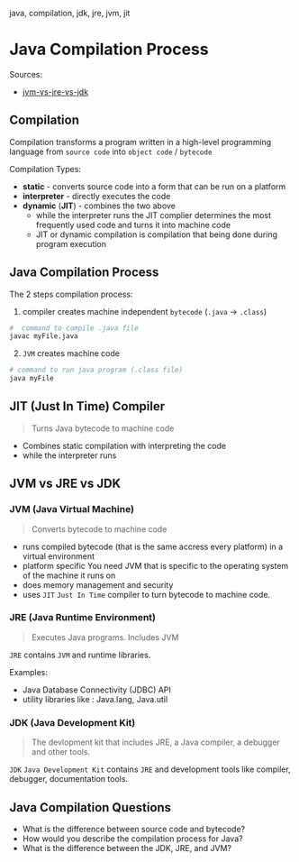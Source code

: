 java, compilation, jdk, jre, jvm, jit

# Java Compilation Process

Sources:
- [jvm-vs-jre-vs-jdk](https://www.ibm.com/blog/jvm-vs-jre-vs-jdk/
)

## Compilation

Compilation transforms a program written in a high-level programming language from `source code` into `object code` / `bytecode`

Compilation Types:
- **static** - converts source code into a form that can be run on a platform
- **interpreter** - directly executes the code
- **dynamic** (**JIT**) - combines the two above <br>
    - while the interpreter runs the JIT complier determines the most frequently used code and turns it into machine code
    - JIT or dynamic compilation is compilation that being done during program execution


## Java Compilation Process

The 2 steps compilation process:

1. compiler creates machine independent `bytecode` (`.java` -> `.class`)
```bash
#  command to compile .java file
javac myFile.java
```
2. `JVM` creates machine code
```bash
# command to run java program (.class file)
java myFile
```

## JIT (Just In Time) Compiler
> Turns Java bytecode to machine code
- Combines static compilation with interpreting the code
- while the interpreter runs 

## JVM vs JRE vs JDK

### JVM (Java Virtual Machine)
> Converts bytecode to machine code

- runs compiled bytecode (that is the same accress every platform) in a virtual environment 
- platform specific You need JVM that is specific to the operating system of the machine it runs on
- does memory management and security
- uses `JIT` `Just In Time` compiler to turn bytecode to machine code.

### JRE (Java Runtime Environment)
> Executes Java programs. Includes JVM

`JRE`  contains `JVM` and runtime libraries.

Examples:
 - Java Database Connectivity (JDBC) API
 - utility libraries like : Java.lang, Java.util

### JDK (Java Development Kit)
> The devlopment kit that includes JRE, a Java compiler, a debugger and other tools.

`JDK` `Java Development Kit` contains `JRE` and development tools like compiler, debugger, documentation tools.


## Java Compilation Questions
- What is the difference between source code and bytecode?
- How would you describe the compilation process for Java?
- What is the difference between the JDK, JRE, and JVM?